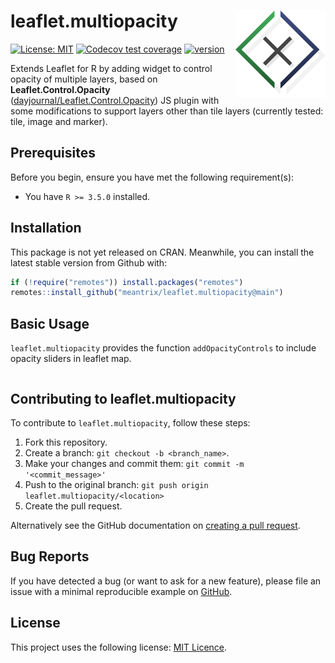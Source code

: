 # leaflet.multiopacity <a href='http://meantrix.com'><img src='man/figures/logo.png' align="right" height="139" /></a>

<!-- 
# leaflet.multiopacity
<a href='http://meantrix.com'><img src='man/figures/header.png'/> 
-->

<!-- badges: start -->
[![License: MIT](https://img.shields.io/badge/License-MIT-green.svg)](https://opensource.org/licenses/MIT)
[![Codecov test coverage](https://codecov.io/gh/meantrix/leaflet.multiopacity/branch/master/graph/badge.svg)](https://codecov.io/gh/meantrix/leaflet.multiopacity?branch=master)
[![version](https://img.shields.io/badge/version-0.1.0-blue.svg)](https://semver.org)
<!-- badges: end -->

  
Extends Leaflet for R by adding widget to control opacity of multiple layers, based on **Leaflet.Control.Opacity** ([dayjournal/Leaflet.Control.Opacity](https://github.com/dayjournal/Leaflet.Control.Opacity)) JS plugin with some modifications to support layers other than tile layers (currently tested: tile, image and marker).

## Prerequisites

Before you begin, ensure you have met the following requirement(s):

- You have `R >= 3.5.0` installed.

## Installation

This package is not yet released on CRAN. Meanwhile, you can install the latest stable version from Github with:

```r
if (!require("remotes")) install.packages("remotes")
remotes::install_github("meantrix/leaflet.multiopacity@main")
```

## Basic Usage

`leaflet.multiopacity` provides the function `addOpacityControls` to include opacity sliders in leaflet map.

```r


```

## Contributing to leaflet.multiopacity

To contribute to `leaflet.multiopacity`, follow these steps:

1. Fork this repository.
2. Create a branch: `git checkout -b <branch_name>`.
3. Make your changes and commit them: `git commit -m '<commit_message>'`
4. Push to the original branch: `git push origin leaflet.multiopacity/<location>`
5. Create the pull request.

Alternatively see the GitHub documentation on [creating a pull request](https://help.github.com/en/github/collaborating-with-issues-and-pull-requests/creating-a-pull-request).

## Bug Reports

If you have detected a bug (or want to ask for a new feature), please file an issue with a minimal reproducible example on [GitHub](https://github.com/meantrix/leaflet.multiopacity/issues).

## License

This project uses the following license: [MIT Licence](<https://github.com/meantrix/leaflet.multiopacity/blob/master/LICENSE>).
